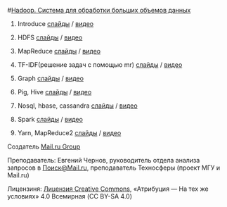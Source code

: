 #[Hadoop. Система для обработки больших объемов данных](https://stepic.org/course/Hadoop-%D0%A1%D0%B8%D1%81%D1%82%D0%B5%D0%BC%D0%B0-%D0%B4%D0%BB%D1%8F-%D0%BE%D0%B1%D1%80%D0%B0%D0%B1%D0%BE%D1%82%D0%BA%D0%B8-%D0%B1%D0%BE%D0%BB%D1%8C%D1%88%D0%B8%D1%85-%D0%BE%D0%B1%D1%8A%D0%B5%D0%BC%D0%BE%D0%B2-%D0%B4%D0%B0%D0%BD%D0%BD%D1%8B%D1%85-150 "ссылка на курс")

1. Introduce [слайды](https://github.com/hyberjava/mapreduce_slides/tree/master/01.introduce) / [видео](https://cloud.mail.ru/public/CvjZ/hLwNLYdsn "видео")


2. HDFS [слайды](https://github.com/hyberjava/mapreduce_slides/tree/master/02.hdfs) / [видео](https://cloud.mail.ru/public/AS1Y/RcrXdMGNx "видео")


3. MapReduce [слайды](https://github.com/hyberjava/mapreduce_slides/tree/master/03.map_reduce) / [видео](https://cloud.mail.ru/public/M8Nq/Fdd7aHePP "видео")


4. TF-IDF(решение задач с помощью mr) [слайды](https://github.com/hyberjava/mapreduce_slides/tree/master/04.tf_idf) / [видео](https://cloud.mail.ru/public/2Tg7/Rf177Z2HP "видео")


5. Graph [слайды](https://github.com/hyberjava/mapreduce_slides/tree/master/05.graph) / [видео](https://cloud.mail.ru/public/KUPK/cue34Xqum "видео")


6. Pig, Hive [слайды](https://github.com/hyberjava/mapreduce_slides/tree/master/06.Pig_Hive) / [видео](https://cloud.mail.ru/public/Gctb/fEnBQ5Con "видео")


7. Nosql, hbase, cassandra [слайды](https://github.com/hyberjava/mapreduce_slides/tree/master/07.Nosql_hbase_cassandra) / [видео](https://cloud.mail.ru/public/7FoX/JsxZSd2s6 "видео")


8. Spark [слайды](https://github.com/hyberjava/mapreduce_slides/tree/master/08.Spark) / [видео](https://cloud.mail.ru/public/FPwJ/dXC2BjfSz "видео")


9. Yarn, MapReduce2 [слайды](https://github.com/hyberjava/mapreduce_slides/tree/master/09.Yarn_mr2) / [видео](https://cloud.mail.ru/public/JBwW/nsU1fsrQq "видео")


Создатель [Mail.ru Group](https://stepic.org/users/1382921)


Преподаватель: Евгений Чернов, руководитель отдела анализа запросов в Поиск@Mail.ru, преподаватель Техносферы (проект МГУ и Mail.ru)


Лицензиня: [Лицензия Creative Commons](https://creativecommons.org/licenses/by-sa/4.0/), «Атрибуция — На тех же условиях» 4.0 Всемирная (CC BY-SA 4.0)
